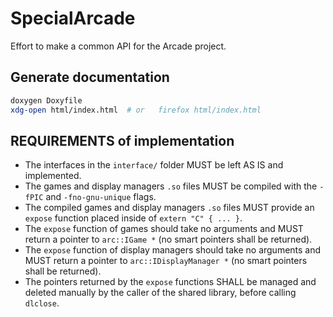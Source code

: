 # SpecialArcade

Effort to make a common API for the Arcade project.

## Generate documentation

```bash
doxygen Doxyfile
xdg-open html/index.html  # or   firefox html/index.html
```

## REQUIREMENTS of implementation

- The interfaces in the `interface/` folder MUST be left AS IS and implemented.
- The games and display managers `.so` files MUST be compiled with the `-fPIC`
and `-fno-gnu-unique` flags.
- The compiled games and display managers `.so` files MUST provide an
`expose` function placed inside of `extern "C" { ... }`.
- The `expose` function of games should take no arguments and MUST
return a pointer to `arc::IGame *` (no smart pointers shall be returned).
- The `expose` function of display managers should take no arguments and
MUST return a pointer to `arc::IDisplayManager *` (no smart pointers shall be
returned).
- The pointers returned by the `expose` functions SHALL be managed and
deleted manually by the caller of the shared library, before calling `dlclose`.
